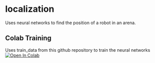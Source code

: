 # localization
Uses neural networks to find the position of a robot in an arena.

## Colab Training
Uses train_data from this github repository to train the neural networks
[![Open In Colab](https://colab.research.google.com/assets/colab-badge.svg)](https://colab.research.google.com/drive/1XtMGtiI1XkhwrfcPSUsHYUje7PvZdNGc)
